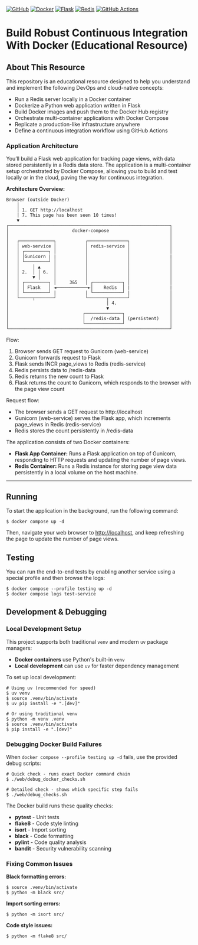 

[![GitHub](https://img.shields.io/badge/GitHub-Repository-blue?logo=github)](https://github.com/BaharakQaderi/docker-continuous-integration-webapp-python)
[![Docker](https://img.shields.io/badge/Docker-Containerized-blue?logo=docker)](https://github.com/BaharakQaderi/docker-continuous-integration-webapp-python)
[![Flask](https://img.shields.io/badge/Flask-Backend-lightgrey?logo=flask)](https://github.com/BaharakQaderi/docker-continuous-integration-webapp-python)
[![Redis](https://img.shields.io/badge/Redis-Database-red?logo=redis)](https://github.com/BaharakQaderi/docker-continuous-integration-webapp-python)
[![GitHub Actions](https://img.shields.io/badge/GitHub%20Actions-CI-blue?logo=githubactions)](https://github.com/BaharakQaderi/docker-continuous-integration-webapp-python/actions)

# Build Robust Continuous Integration With Docker (Educational Resource)

## About This Resource

This repository is an educational resource designed to help you understand and implement the following DevOps and cloud-native concepts:

- Run a Redis server locally in a Docker container
- Dockerize a Python web application written in Flask
- Build Docker images and push them to the Docker Hub registry
- Orchestrate multi-container applications with Docker Compose
- Replicate a production-like infrastructure anywhere
- Define a continuous integration workflow using GitHub Actions

### Application Architecture

You’ll build a Flask web application for tracking page views, with data stored persistently in a Redis data store. The application is a multi-container setup orchestrated by Docker Compose, allowing you to build and test locally or in the cloud, paving the way for continuous integration.

**Architecture Overview:**



```
Browser (outside Docker)
    │
    │ 1. GET http://localhost
    | 7. This page has been seen 10 times!
    ▼
┌─────────────────────────────────────────────────────────────┐
│                        docker-compose                       │
│                                                             │
│   ┌─────────────┐           ┌───────────────┐               │
│   │ web-service │           │ redis-service │               │
│   │ ┌─────────┐ │           │               │               │
│   │ │Gunicorn | |           │               │               |
│   │ └─────────┘ │           │               │               │
│   │     │ ▲     │           │               │               │
│   │ 2.  │ │ 6.  │           │               │               │
│   │     ▼ │     │           │               │               │
│   │ ┌─────────┐ │     3&5   │ ┌───────────┐ │               │
│   │ │ Flask   │ ◄────────────►│    Redis  │ |               | 
│   │ └─────────┘ |           | └───────────┘ |               │
│   └─────┬───────┘           └───────┬───────┘               │
│                                     │ 4.                    │
│                                     ▼                       │
│                            ┌──────────────┐                 │
│                            │  /redis-data │ (persistent)    │
│                            └──────────────┘                 │
└─────────────────────────────────────────────────────────────┘
```
Flow:
1. Browser sends GET request to Gunicorn (web-service)
2. Gunicorn forwards request to Flask
3. Flask sends INCR page_views to Redis (redis-service)
4. Redis persists data to /redis-data
5. Redis  returns the new count to Flask
6. Flask returns the count to Gunicorn, which responds to the browser with the page view count

Request flow:
- The browser sends a GET request to http://localhost
- Gunicorn (web-service) serves the Flask app, which increments page_views in Redis (redis-service)
- Redis stores the count persistently in /redis-data

The application consists of two Docker containers:

- **Flask App Container:** Runs a Flask application on top of Gunicorn, responding to HTTP requests and updating the number of page views.
- **Redis Container:** Runs a Redis instance for storing page view data persistently in a local volume on the host machine.

---

## Running

To start the application in the background, run the following command:

```shell
$ docker compose up -d
```

Then, navigate your web browser to <http://localhost>, and keep refreshing the page to update the number of page views.

## Testing

You can run the end-to-end tests by enabling another service using a special profile and then browse the logs:

```shell
$ docker compose --profile testing up -d
$ docker compose logs test-service
```

## Development & Debugging

### Local Development Setup

This project supports both traditional `venv` and modern `uv` package managers:

- **Docker containers** use Python's built-in `venv`
- **Local development** can use `uv` for faster dependency management

To set up local development:

```shell
# Using uv (recommended for speed)
$ uv venv
$ source .venv/bin/activate
$ uv pip install -e ".[dev]"

# Or using traditional venv
$ python -m venv .venv
$ source .venv/bin/activate
$ pip install -e ".[dev]"
```

### Debugging Docker Build Failures

When `docker compose --profile testing up -d` fails, use the provided debug scripts:

```shell
# Quick check - runs exact Docker command chain
$ ./web/debug_docker_checks.sh

# Detailed check - shows which specific step fails
$ ./web/debug_checks.sh
```

The Docker build runs these quality checks:
- **pytest** - Unit tests
- **flake8** - Code style linting
- **isort** - Import sorting
- **black** - Code formatting
- **pylint** - Code quality analysis
- **bandit** - Security vulnerability scanning

### Fixing Common Issues

**Black formatting errors:**
```shell
$ source .venv/bin/activate
$ python -m black src/
```

**Import sorting errors:**
```shell
$ python -m isort src/
```

**Code style issues:**
```shell
$ python -m flake8 src/
```
